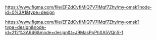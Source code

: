 https://www.figma.com/file/EFZdCvflMiQ7V7lMqf7Zhy/my-omsk?node-id=0%3A1&type=design

https://www.figma.com/file/EFZdCvflMiQ7V7lMqf7Zhy/my-omsk?type=design&node-id=212%3A646&mode=design&t=J9MasPpPhXA5VQnS-1
